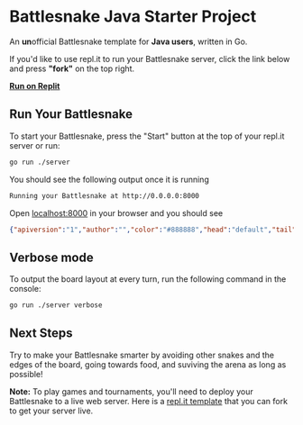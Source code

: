 # Battlesnake Java Starter Project

An **un**official Battlesnake template for **Java users**, written in Go.

If you'd like to use repl.it to run your Battlesnake server, click the link below and press **"fork"** on the top right.

**[Run on Replit](https://replit.com/@JimmyLiu3/starter-snake-java)**


## Run Your Battlesnake

To start your Battlesnake, press the "Start" button at the top of your repl.it server or run:

```sh
go run ./server
```

You should see the following output once it is running

```sh
Running your Battlesnake at http://0.0.0.0:8000
```

Open [localhost:8000](http://localhost:8000) in your browser and you should see

```json
{"apiversion":"1","author":"","color":"#888888","head":"default","tail":"default"}
```

## Verbose mode
To output the board layout at every turn, run the following command in the console:

```sh
go run ./server verbose
```

## Next Steps

Try to make your Battlesnake smarter by avoiding other snakes and the edges of the board, going towards food, and suviving the arena as long as possible!

**Note:** To play games and tournaments, you'll need to deploy your Battlesnake to a live web server. Here is a [repl.it template](https://replit.com/@JimmyLiu3/starter-snake-java) that you can fork to get your server live.